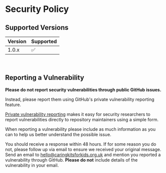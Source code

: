 # Security Policy
## Supported Versions

| Version | Supported          |
| ------- | ------------------ |
| 1.0.x   | :white_check_mark: |

<br>

## Reporting a Vulnerability

**Please do not report security vulnerabilities through public GitHub issues.**

Instead, please report them using GitHub's private vulnerability reporting feature.

[Private vulnerability reporting](https://docs.github.com/en/code-security/security-advisories/guidance-on-reporting-and-writing/privately-reporting-a-security-vulnerability) makes it easy for security researchers to report vulnerabilities directly to repository maintainers using a simple form.

When reporting a vulnerability please include as much information as you can to help us better understand the possible issue.

You should receive a response within 48 hours. If for some reason you do not, please follow up via email to ensure we received your original message. Send an email to [hello@caringkitsforkids.org.uk](mailto:hello@caringkitsforkids.org.uk) and mention you reported a vulnerability through GitHub. **Please do not** include details of the vulnerability in your email.